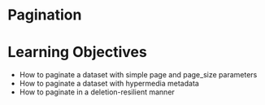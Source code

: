 #  Pagination

# Learning Objectives
- How to paginate a dataset with simple page and page_size parameters
- How to paginate a dataset with hypermedia metadata
- How to paginate in a deletion-resilient manner
